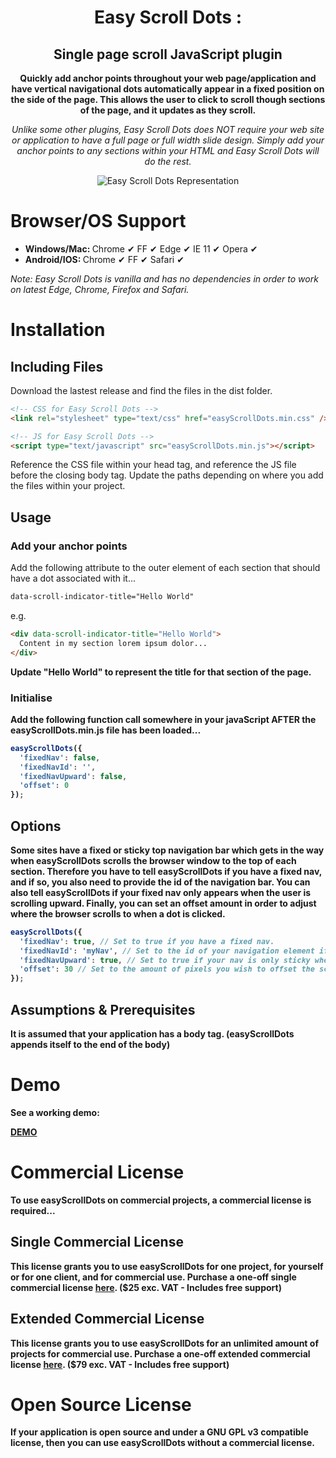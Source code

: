 <h1 align="center">Easy Scroll Dots :</h1>
<h2 align="center">Single page scroll JavaScript plugin</h2>
<p align="center"><strong>Quickly add anchor points throughout your web page/application and have vertical navigational dots automatically appear in a fixed position on the side of the page. This allows the user to click to scroll though sections of the page, and it updates as they scroll.</strong></p>
<p align="center"><em>Unlike some other plugins, Easy Scroll Dots does NOT require your web site or application to have a full page or full width slide design. Simply add your anchor points to any sections within your HTML and Easy Scroll Dots will do the rest.</em></p>
<p align="center"><img src="https://i.ibb.co/f4xMbHx/easy-Scroll-Dots-representation.jpg" alt="Easy Scroll Dots Representation" /></p>

# Browser/OS Support

<ul>
  <li><strong>Windows/Mac: </strong> Chrome &#10004; FF &#10004; Edge &#10004; IE 11 &#10004; Opera &#10004;</li>
  <li><strong>Android/IOS: </strong> Chrome &#10004; FF &#10004; Safari &#10004;</li>
</ul>
<p><em>Note: Easy Scroll Dots is vanilla and has no dependencies in order to work on latest Edge, Chrome, Firefox and Safari.</em></p> 

# Installation

## Including Files

<p>Download the lastest release and find the files in the dist folder.</p>

```html
<!-- CSS for Easy Scroll Dots -->
<link rel="stylesheet" type="text/css" href="easyScrollDots.min.css" />

<!-- JS for Easy Scroll Dots -->
<script type="text/javascript" src="easyScrollDots.min.js"></script>
```

<p>Reference the CSS file within your head tag, and reference the JS file before the closing body tag. Update the paths depending on where you add the files within your project.</p>

## Usage

### Add your anchor points

<p>Add the following attribute to the outer element of each section that should have a dot associated with it...</p>

```html
data-scroll-indicator-title="Hello World"
```

<p>e.g.</p>

```html
<div data-scroll-indicator-title="Hello World">
  Content in my section lorem ipsum dolor...
</div>
```

<p><strong>Update "Hello World" to represent the title for that section of the page.</p>

### Initialise

<p>Add the following function call somewhere in your javaScript AFTER the easyScrollDots.min.js file has been loaded...</p>

```javascript
easyScrollDots({
  'fixedNav': false,
  'fixedNavId': '',
  'fixedNavUpward': false,
  'offset': 0
});
```
  
## Options

<p>Some sites have a fixed or sticky top navigation bar which gets in the way when easyScrollDots scrolls the browser window to the top of each section. Therefore you have to tell easyScrollDots if you have a <strong>fixed nav</strong>, and if so, you also need to provide the <strong>id of the navigation bar</strong>. You can also tell easyScrollDots if your fixed <strong>nav only appears when the user is scrolling upward</strong>. Finally, you can set an <strong>offset amount</strong> in order to adjust where the browser scrolls to when a dot is clicked.</p>

```javascript
easyScrollDots({
  'fixedNav': true, // Set to true if you have a fixed nav.
  'fixedNavId': 'myNav', // Set to the id of your navigation element if 'fixedNav' is true (easyScrollDots will measure the height of the element).
  'fixedNavUpward': true, // Set to true if your nav is only sticky when the user is scrolling up (requires 'fixedNav' to be true and 'fixedNavId' to be a value).
  'offset': 30 // Set to the amount of pixels you wish to offset the scroll amount by.
});
```

## Assumptions & Prerequisites

It is assumed that your application has a body tag. (easyScrollDots appends itself to the end of the body)

# Demo

<p>See a working demo:</p>

<strong><a href="https://easyscrolldots.primmis.com/" target="_blank">DEMO</a></strong>

# Commercial License

<p>To use easyScrollDots on commercial projects, a commercial license is required...</p>

## Single Commercial License

<p>This license grants you to use easyScrollDots for one project, for yourself or for one client, and for commercial use. Purchase a one-off single commercial license <a href="https://gum.co/TdtEX" target="_blank">here</a>. ($25 exc. VAT - Includes free support)</p>

## Extended Commercial License

<p>This license grants you to use easyScrollDots for an unlimited amount of projects for commercial use. Purchase a one-off extended commercial license <a href="https://gum.co/NGfmlw" target="_blank">here</a>. ($79 exc. VAT - Includes free support)</p>

# Open Source License

<p>If your application is open source and under a GNU GPL v3 compatible license, then you can use easyScrollDots without a commercial license.</p>
